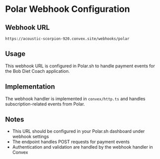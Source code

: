 # Polar Webhook Configuration

## Webhook URL

```
https://acoustic-scorpion-920.convex.site/webhooks/polar
```

## Usage

This webhook URL is configured in Polar.sh to handle payment events for the Bob Diet Coach application.

## Implementation

The webhook handler is implemented in `convex/http.ts` and handles subscription-related events from Polar.

## Notes

- This URL should be configured in your Polar.sh dashboard under webhook settings
- The endpoint handles POST requests for payment events
- Authentication and validation are handled by the webhook handler in Convex
